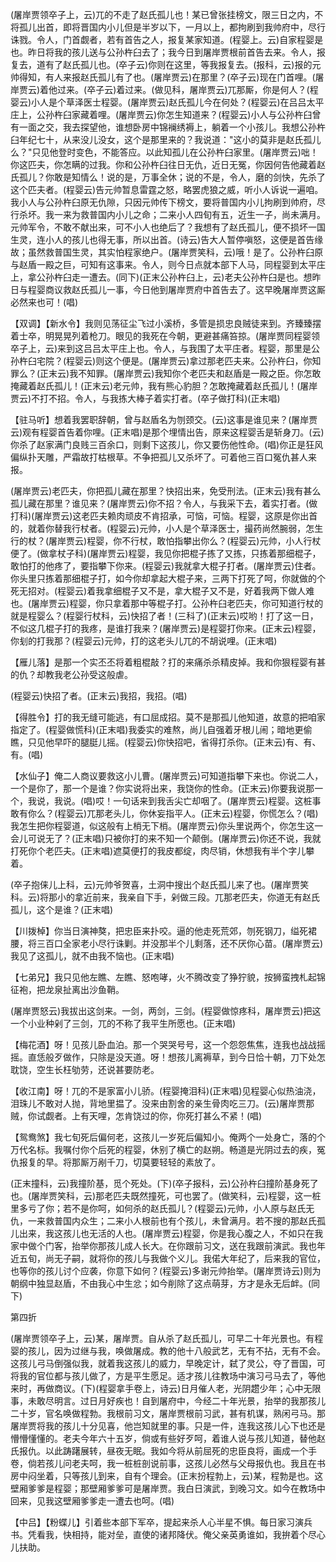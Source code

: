 <!-- { "loadSidebar": true } -->
(屠岸贾领卒子上，云)兀的不走了赵氏孤儿也！某已曾张挂榜文，限三日之内，不将孤儿出首，即将晋国内小儿但是半岁以下，一月以上，都拘刷到我帅府中，尽行诛戮。令人，门首觑者，若有首告之人，报复某家知道。(程婴上。云)自家程婴是也。昨日将我的孩儿送与公孙杵臼去了；我今日到屠岸贾根前首告去来。令人，报复去，道有了赵氏孤儿也。(卒子云)你则在这里，等我报复去。(报科，云)报的元帅得知，有人来报赵氏孤儿有了也。(屠岸贾云)在那里？(卒子云)现在门首哩。(屠岸贾云)着他过来。(卒子云)着过来。(做见科，屠岸贾云)兀那厮，你是何人？(程婴云)小人是个草泽医士程婴。(屠岸贾云)赵氏孤儿今在何处？(程婴云)在吕吕太平庄上，公孙杵臼家藏着哩。(屠岸贾云)你怎生知道来？(程婴云)小人与公孙杵臼曾有一面之交，我去探望他，谁想卧房中锦襕绣褥上，躺着一个小孩儿。我想公孙杵臼年纪七十，从来没儿没女，这个是那里来的？我说道："这小的莫非是赵氏孤儿么？"只见他登时变色，不能答应。以此知孤儿在公孙杵臼家里。(屠岸贾云)咄！你这匹夫，你怎瞒的过我。你和公孙杵臼往日无仇，近日无冤，你因何告他藏着赵氏孤儿？你敢是知情么！说的是，万事全休；说的不是，令人，磨的剑快，先杀了这个匹夫者。(程婴云)告元帅暂息雷霆之怒，略罢虎狼之威，听小人诉说一遍咱。我小人与公孙杵臼原无仇隙，只因元帅传下榜文，要将普国内小儿拘刷到帅府，尽行杀坏。我一来为救普国内小儿之命；二来小人四旬有五，近生一子，尚未满月。元帅军令，不敢不献出来，可不小人也绝后了？我想有了赵氏孤儿，便不损坏一国生灵，连小人的孩儿也得无事，所以出首。(诗云)告大人暂停嗔怒，这便是首告缘故；虽然救普国生灵，其实怕程家绝户。(屠岸贾笑科，云)哦！是了。公孙杵臼原与赵盾一殿之巨，可知有这事来。令人，则今日点就本部下人马，同程婴到太平庄上，拿公孙杵臼走一遭去。(同下)(正末公孙杵臼上，云)老夫公孙杵臼是也。想昨日与程婴商议救赵氏孤儿一事，今日他到屠岸贾府中首告去了。这早晚屠岸贾这厮必然来也可！(唱)

【双调】【新水令】我则见荡征尘飞过小溪桥，多管是损忠良贼徒来到。齐臻臻摆着士卒，明晃晃列着枪刀。眼见的我死在今朝，更避甚痛笞掠。(屠岸贾同程婴领卒子上，云)来到这吕吕太平庄上也。令人，与我围了太平庄者。程婴，那里是公孙杵臼宅院？(程婴云)则这个便是。(屠岸贾云)拿过那老匹夫来。公孙杵臼，你知罪么？(正末云)我不知罪。(屠岸贾云)我知你个老匹夫和赵盾是一殿之臣。你怎敢掩藏着赵氏孤儿！(正末云)老元帅，我有熊心豹胆？怎敢掩藏着赵氏孤儿！(屠岸贾云)不打不招。令人，与我拣大棒子着实打者。(卒子做打科)(正末唱)

【驻马听】想着我罢职辞朝，曾与赵盾名为刎颈交。(云)这事是谁见来？(屠岸贾云)观有程婴首告着你哩。(正末唱)是那个埋情出告，原来这程婴舌是斩身刀。(云)你杀了赵家满门良贱三百余口，则剩下这孩儿，你又要伤他性命。(唱)你正是狂风偏纵扑天雕，严霜故打枯根草。不争把孤儿又杀坏了。可着他三百口冤仇甚人来报。

(屠岸贾云)老匹夫，你把孤儿藏在那里？快招出来，免受刑法。(正末云)我有甚么孤儿藏在那里？谁见来？(屠岸贾云)你不招？令人，与我采下去，着实打者。(做打科)(屠岸贾云)这老匹夫赖肉顽皮不肯招承，可恼，可恼。程婴，这原是你出首的，就着你替我行杖者。(程婴云)元帅，小人是个草泽医士，撮药尚然腕弱，怎生行的杖？(屠岸贾云)程婴，你不行杖，敢怕指攀出你么？(程婴云)元帅，小人行杖便了。(做拿杖子科)(屠岸贾云)程婴，我见你把棍子拣了又拣，只拣着那细棍子，敢怕打的他疼了，要指攀下你来。(程婴云)我就拿大棍子打者。(屠岸贾云)住者。你头里只拣着那细棍子打，如今你却拿起大棍子来，三两下打死了呵，你就做的个死无招对。(程婴云)着我拿细棍子又不是，拿大棍子又不是，好着我两下做人难也。(屠岸贾云)程婴，你只拿着那中等棍子打。公孙杵臼老匹夫，你可知道行杖的就是程婴么？(程婴行杖科，云)快招了者！(三科了)(正末云)哎哟！打了这一日，不似这几棍子打的我疼，是谁打我来？(屠岸贾云)是程婴打你来。(正末云)程婴，你刬的打我那？(程婴云)元帅，打的这老头儿兀的不胡说哩。(正末唱)

【雁儿落】是那一个实丕丕将着粗棍敲？打的来痛杀杀精皮掉。我和你狠程婴有甚的仇？却教我老公孙受这般虐。

(程婴云)快招了者。(正末云)我招，我招。(唱)

【得胜令】打的我无缝可能逃，有口屈成招。莫不是那孤儿他知道，故意的把咱家指定了。(程婴做慌科)(正末唱)我委实的难熬，尚儿自强着牙根儿闹；暗地更偷瞧，只见他早吓的腿脡儿摇。(程婴云)你快招吧，省得打杀你。(正末云)有、有、有。(唱)

【水仙子】俺二人商议要救这小儿曹。(屠岸贾云)可知道指攀下来也。你说二人，一个是你了，那一个是谁？你实说将出来，我饶你的性命。(正末云)你要我说那一个，我说，我说。(唱)哎！一句话来到我舌尖亡却咽了。(屠岸贾云)程婴。这桩事敢有你么？(程婴云)兀那老头儿，你休妄指平人。(正末云)程婴，你慌怎么？(唱)我怎生把你程婴道，似这般有上梢无下梢。(屠岸贾云)你头里说两个，你怎生这一会儿可说无了？(正末唱)只被你打的来不知一个颠倒。(屠岸贾云)你还不说，我就打死你个老匹夫。(正末唱)遮莫便打的我皮都绽，肉尽销，休想我有半个字儿攀着。

(卒子抱俫儿上科，云)元帅爷贺喜，土洞中搜出个赵氏孤儿来了也。(屠岸贾笑科。云)将那小的拿近前来，我亲自下手，剁做三段。兀那老匹夫，你道无有赵氏孤儿，这个是谁？(正末唱)

【川拨棹】你当日演神獒，把忠臣来扑咬。逼的他走死荒郊，刎死钢刀，缢死裙腰，将三百口全家老小尽行诛剿。并没那半个儿剩落，还不厌你心苗。(屠岸贾云)我见了这孤儿，就不由我不恼也。(正末唱)

【七弟兄】我只见他左瞧、左瞧、怒咆哮，火不腾改变了狰狞貌，按狮蛮拽札起锦征袍，把龙泉扯离出沙鱼鞘。

(屠岸贾怒云)我拔出这剑来。一剑，两剑，三剑。(程婴做惊疼科，屠岸贾云)把这一个小业种剁了三剑，兀的不称了我平生所愿也。(正末唱)

【梅花酒】呀！见孩儿卧血泊。那一个哭哭号号，这一个怨怨焦焦，连我也战战摇摇。直恁般歹做作，只除是没天道。呀！想孩儿离褥草，到今日恰十朝，刀下处怎耽饶，空生长枉劬劳，还说甚要防老。

【收江南】呀！兀的不是家富小儿骄。(程婴掩泪科)(正末唱)见程婴心似热油浇，泪珠儿不敢对人抛，背地里揾了。没来由割舍的亲生骨肉吃三刀。(云)屠岸贾那贼，你试觑者。上有天哩，怎肯饶过的你，你死打甚么不紧！(唱)

【鸳鸯煞】我七旬死后偏何老，这孩儿一岁死后偏知小。俺两个一处身亡，落的个万代名标。我嘱付你个后死的程婴，休别了横亡的赵朔。畅道是光阴过去的疾，冤仇报复的早。将那厮万剐千刀，切莫要轻轻的素放了。

(正末撞科，云)我撞阶基，觅个死处。(下)(卒子报科，云)公孙杵臼撞阶基身死了也。(屠岸贾笑科，云)那老匹夫既然撞死，可也罢了。(做笑科，云)程婴，这一桩里多亏了你；若不是你呵，如何杀的赵氏孤儿？(程婴云)元帅，小人原与赵氏无仇，一来救普国内众生；二来小人根前也有个孩儿，未曾满月。若不搜的那赵氏孤儿出来，我这孩儿也无活的人也。(屠岸贾云)程婴，你是我心腹之人，不如只在我家中做个门客，抬举你那孩儿成人长大。在你跟前习文，送在我跟前演武。我也年近五旬，尚无子嗣，就将你的孩儿与我做个义儿。我偌大年纪了，后来我的官位，也等你的孩儿讨个应袭，你意下如何？(程婴云)多谢元帅抬举。(屠岸贾诗云)则为朝纲中独显赵盾，不由我心中生忿；如今削除了这点萌芽，方才是永无后衅。(同下)

第四折

(屠岸贾领卒子上，云)某，屠岸贾。自从杀了赵氏孤儿，可早二十年光景也。有程婴的孩儿，因为过继与我，唤做屠成。教的他十八般武艺，无有不拈，无有不会。这孩儿弓马倒强似我，就着我这孩儿的威力，早晚定计，弑了灵公，夺了晋国，可将我的官位都与孩儿做了，方是平生愿足。适才孩儿往教场中演习弓马去了，等他来时，再做商议。(下)(程婴拿手卷上，诗云)日月催人老，光阴趱少年；心中无限事，未敢尽明言。过日月好疾也！自到屠府中，今经二十年光景，抬举的我那孩儿二十岁，官名唤做程勃。我根前习文，屠岸贾根前习武，甚有机谋，熟闲弓马。那屠岸贾将我的孩儿十分见喜，他岂知就里的事。只是一件，连我这孩儿心下也还是懵懵懂懂的。老夫今年六十五岁，倘或有些好歹呵，着谁人说与孩儿知道，替他赵氏报仇。以此踌躇展转，昼夜无眠。我如今将从前屈死的忠臣良将，画成一个手卷，倘若孩儿问老夫呵，我一桩桩剖说前事，这孩儿必然与父母报仇也。我且在书房中闷坐着，只等孩儿到来，自有个理会。(正末扮程勃上，云)某，程勃是也。这壁厢爹爹是程婴；那壁厢爹爹可是屠岸贾。我白日演武，到晚习文。如今在教场中回来，见我这壁厢爹爹走一遭去也呵。(唱)

【中吕】【粉蝶儿】引着些本部下军卒，提起来杀人心半星不惧。每日家习演兵书。凭看我，快相持，能对垒，直使的诸邦降伏。俺父亲英勇谁如，我拚着个尽心儿扶助。

